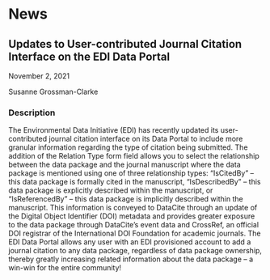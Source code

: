 # News

## Updates to User-contributed Journal Citation Interface on the EDI Data Portal

November 2, 2021

Susanne Grossman-Clarke

### Description

The Environmental Data Initiative (EDI) has recently updated its user-contributed journal citation interface on its Data Portal to include more granular information regarding the type of citation being submitted. The addition of the Relation Type form field allows you to select the relationship between the data package and the journal manuscript where the data package is mentioned using one of three relationship types: “IsCitedBy” – this data package is formally cited in the manuscript, “IsDescribedBy” – this data package is explicitly described within the manuscript, or “IsReferencedBy” – this data package is implicitly described within the manuscript. This information is conveyed to DataCite through an update of the Digital Object Identifier (DOI) metadata and provides greater exposure to the data package through DataCite’s event data and CrossRef, an official DOI registrar of the International DOI Foundation for academic journals. The EDI Data Portal allows any user with an EDI provisioned account to add a journal citation to any data package, regardless of data package ownership, thereby greatly increasing related information about the data package – a win-win for the entire community!

<!-- News -->

